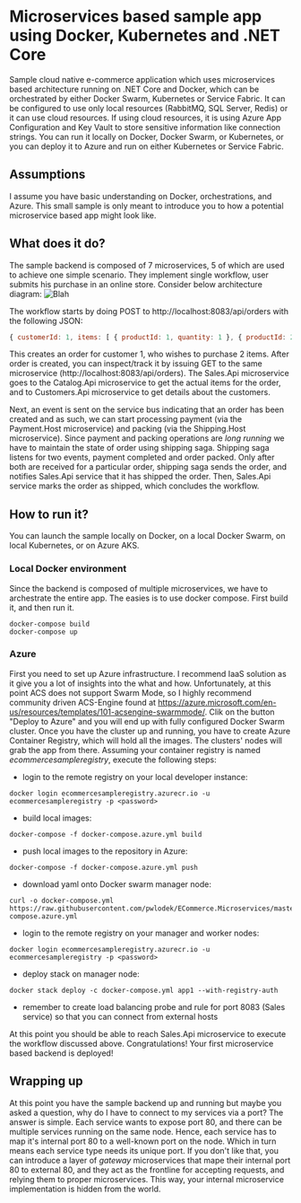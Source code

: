 # Microservices based sample app using Docker, Kubernetes and .NET Core
Sample cloud native e-commerce application which uses microservices based architecture running on .NET Core and Docker, which can be orchestrated by either Docker Swarm, Kubernetes or Service Fabric. It can be configured to use only local resources (RabbitMQ, SQL Server, Redis) or it can use cloud resources. If using cloud resources, it is using Azure App Configuration and Key Vault to store sensitive information like connection strings. You can run it locally on Docker, Docker Swarm, or Kubernetes, or you can deploy it to Azure and run on either Kubernetes or Service Fabric.

## Assumptions
I assume you have basic understanding on Docker, orchestrations, and Azure. This small sample is only meant to introduce you to how a potential microservice based app might look like.

## What does it do?
The sample backend is composed of 7 microservices, 5 of which are used to achieve one simple scenario. They implement single workflow, user submits his purchase in an online store. Consider below architecture diagram:
![Blah](https://github.com/pwlodek/ECommerce.Microservices/blob/master/Presentation/Architecture.png)

The workflow starts by doing POST to http://localhost:8083/api/orders with the following JSON:

```javascript
{ customerId: 1, items: [ { productId: 1, quantity: 1 }, { productId: 2, quantity: 2 } ]}
```
This creates an order for customer 1, who wishes to purchase 2 items. After order is created, you can inspect/track it by issuing GET to the same microservice (http://localhost:8083/api/orders). The Sales.Api microservice goes to the Catalog.Api microservice to get the actual items for the order, and to Customers.Api microservice to get details about the customers.

Next, an event is sent on the service bus indicating that an order has been created and as such, we can start processing payment (via the Payment.Host microservice) and packing (via the Shipping.Host microservice). Since payment and packing operations are *long running* we have to maintain the state of order using shipping saga. Shipping saga listens for two events, payment completed and order packed. Only after both are received for a particular order, shipping saga sends the order, and notifies Sales.Api service that it has shipped the order. Then, Sales.Api service marks the order as shipped, which concludes the workflow.

## How to run it?
You can launch the sample locally on Docker, on a local Docker Swarm, on local Kubernetes, or on Azure AKS.

### Local Docker environment
Since the backend is composed of multiple microservices, we have to archestrate the entire app. The easies is to use docker compose. First build it, and then run it.

```
docker-compose build
docker-compose up
```

### Azure
First you need to set up Azure infrastructure. I recommend IaaS solution as it give you a lot of insights into the what and how. Unfortunately, at this point ACS does not support Swarm Mode, so I highly recommend community driven ACS-Engine found at https://azure.microsoft.com/en-us/resources/templates/101-acsengine-swarmmode/. Clik on the button "Deploy to Azure" and you will end up with fully configured Docker Swarm cluster. Once you have the cluster up and running, you have to create Azure Container Registry, which will hold all the images. The clusters' nodes will grab the app from there. Assuming your container registry is named *ecommercesampleregistry*, execute the following steps:

* login to the remote registry on your local developer instance: 
```
docker login ecommercesampleregistry.azurecr.io -u ecommercesampleregistry -p <password>
```
* build local images: 
```
docker-compose -f docker-compose.azure.yml build
```
* push local images to the repository in Azure: 
```
docker-compose -f docker-compose.azure.yml push
```
* download yaml onto Docker swarm manager node: 
```
curl -o docker-compose.yml https://raw.githubusercontent.com/pwlodek/ECommerce.Microservices/master/docker-compose.azure.yml
```
* login to the remote registry on your manager and worker nodes: 
```
docker login ecommercesampleregistry.azurecr.io -u ecommercesampleregistry -p <password>
```
* deploy stack on manager node: 
```
docker stack deploy -c docker-compose.yml app1 --with-registry-auth
```
* remember to create load balancing probe and rule for port 8083 (Sales service) so that you can connect from external hosts

At this point you should be able to reach Sales.Api microservice to execute the workflow discussed above. Congratulations! Your first microservice based backend is deployed!

## Wrapping up
At this point you have the sample backend up and running but maybe you asked a question, why do I have to connect to my services via a port? The answer is simple. Each service wants to expose port 80, and there can be multiple services  running on the same node. Hence, each service has to map it's internal port 80 to a well-known port on the node. Which in turn means each service type needs its unique port. If you don't like that, you can introduce a layer of *gateway* microservices that mape their internal port 80 to external 80, and they act as the frontline for accepting requests, and relying them to proper microservices. This way, your internal microservice implementation is hidden from the world.
